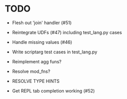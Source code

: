 # TODO

- Flesh out 'join' handler (#51)
- Reintegrate UDFs (#47) including test_lang.py cases
- Handle missing values (#46)
- Write scriptarg test cases in test_lang.py

- Reimplement agg funs?
- Resolve mod_fns?

- RESOLVE TYPE HINTS

- Get REPL tab completion working (#52)